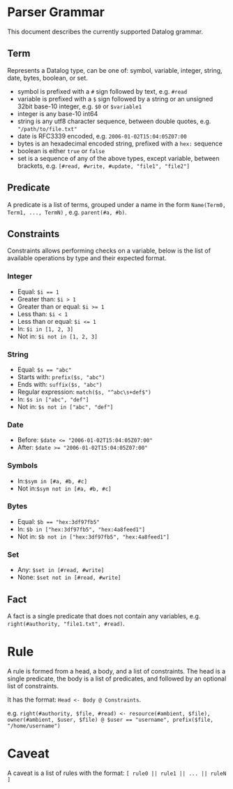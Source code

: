 # Parser Grammar

This document describes the currently supported Datalog grammar.

## Term

Represents a Datalog type, can be one of: symbol, variable, integer, string, date, bytes, boolean, or set.

- symbol is prefixed with a `#` sign followed by text, e.g. `#read`
- variable is prefixed with a `$` sign followed by a string or an unsigned 32bit base-10 integer,  e.g. `$0` or `$variable1`
- integer is any base-10 int64
- string is any utf8 character sequence, between double quotes, e.g. `"/path/to/file.txt"`
- date is RFC3339 encoded, e.g. `2006-01-02T15:04:05Z07:00`
- bytes is an hexadecimal encoded string, prefixed with a `hex:` sequence
- boolean is either `true` or `false`
- set is a sequence of any of the above types, except variable, between brackets, e.g. `[#read, #write, #update, "file1", "file2"]`

## Predicate

A predicate is a list of terms, grouped under a name in the form `Name(Term0, Term1, ..., TermN)` , e.g. `parent(#a, #b)`.

## Constraints

Constraints allows performing checks on a variable, below is the list of available operations by type and their expected format.

### Integer

- Equal: `$i == 1`
- Greater than: `$i > 1`
- Greater than or equal: `$i >= 1`
- Less than: `$i < 1`
- Less than or equal: `$i <= 1`
- In: `$i in [1, 2, 3]`
- Not in: `$i not in [1, 2, 3]`

###  String

- Equal: `$s == "abc"`
- Starts with: `prefix($s, "abc")`
- Ends with: `suffix($s, "abc")`
- Regular expression: `match($s, "^abc\s+def$") `
- In: `$s in ["abc", "def"]`
- Not in: `$s not in ["abc", "def"]`

### Date

- Before: `$date <= "2006-01-02T15:04:05Z07:00"`
- After: `$date >= "2006-01-02T15:04:05Z07:00"`

### Symbols

- In:`$sym in [#a, #b, #c]`
- Not in:`$sym not in [#a, #b, #c]`

### Bytes

- Equal: `$b == "hex:3df97fb5"`
- In: `$b in ["hex:3df97fb5", "hex:4a8feed1"]`
- Not in: `$b not in ["hex:3df97fb5", "hex:4a8feed1"]`

### Set

- Any: `$set in [#read, #write]`
- None: `$set not in [#read, #write]`

## Fact

A fact is a single predicate that does not contain any variables, e.g. `right(#authority, "file1.txt", #read)`.

# Rule

A rule is formed from a head, a body, and a list of constraints.
The head is a single predicate, the body is a list of predicates, and followed by an optional list of constraints.

It has the format: `Head <- Body @ Constraints`.

e.g. `right(#authority, $file, #read) <- resource(#ambient, $file), owner(#ambient, $user, $file) @ $user == "username", prefix($file, "/home/username")`

# Caveat

A caveat is a list of rules with the format: `[ rule0 || rule1 || ... || ruleN ]`
